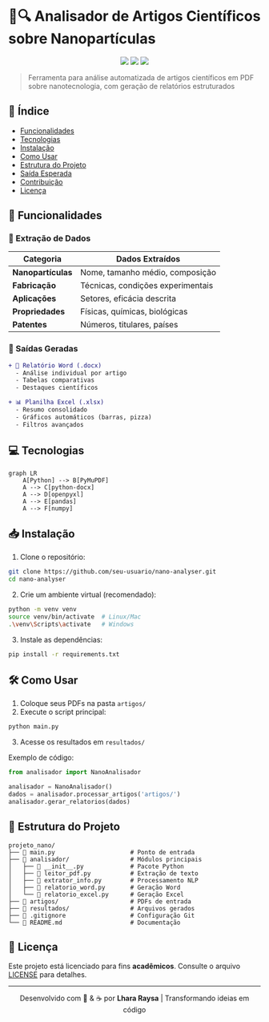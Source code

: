 # 🧪🔍 Analisador de Artigos Científicos sobre Nanopartículas

<p align="center">
  <img src="https://img.shields.io/badge/Python-3.8+-3776AB?style=for-the-badge&logo=python&logoColor=white">
  <img src="https://img.shields.io/badge/Status-Em%20Desenvolvimento-yellow?style=for-the-badge">
  <img src="https://img.shields.io/badge/Licença-Acadêmica-important?style=for-the-badge">
</p>

> Ferramenta para análise automatizada de artigos científicos em PDF sobre nanotecnologia, com geração de relatórios estruturados

## 📌 Índice
- [Funcionalidades](#-funcionalidades)
- [Tecnologias](#-tecnologias)
- [Instalação](#-instalação)
- [Como Usar](#-como-usar)
- [Estrutura do Projeto](#-estrutura-do-projeto)
- [Saída Esperada](#-saída-esperada)
- [Contribuição](#-contribuição)
- [Licença](#-licença)

## 🚀 Funcionalidades

### 🔬 Extração de Dados
| Categoria              | Dados Extraídos                     |
|------------------------|-------------------------------------|
| **Nanopartículas**     | Nome, tamanho médio, composição     |
| **Fabricação**         | Técnicas, condições experimentais   |
| **Aplicações**         | Setores, eficácia descrita          |
| **Propriedades**       | Físicas, químicas, biológicas       |
| **Patentes**           | Números, titulares, países          |

### 📂 Saídas Geradas
```diff
+ 📄 Relatório Word (.docx)
  - Análise individual por artigo
  - Tabelas comparativas
  - Destaques científicos

+ 📊 Planilha Excel (.xlsx)
  - Resumo consolidado
  - Gráficos automáticos (barras, pizza)
  - Filtros avançados
```

## 💻 Tecnologias

```mermaid
graph LR
    A[Python] --> B[PyMuPDF]
    A --> C[python-docx]
    A --> D[openpyxl]
    A --> E[pandas]
    A --> F[numpy]
```

## 📥 Instalação

1. Clone o repositório:
```bash
git clone https://github.com/seu-usuario/nano-analyser.git
cd nano-analyser
```

2. Crie um ambiente virtual (recomendado):
```bash
python -m venv venv
source venv/bin/activate  # Linux/Mac
.\venv\Scripts\activate   # Windows
```

3. Instale as dependências:
```bash
pip install -r requirements.txt
```

## 🛠️ Como Usar

1. Coloque seus PDFs na pasta `artigos/`
2. Execute o script principal:
```bash
python main.py
```
3. Acesse os resultados em `resultados/`

Exemplo de código:
```python
from analisador import NanoAnalisador

analisador = NanoAnalisador()
dados = analisador.processar_artigos('artigos/')
analisador.gerar_relatorios(dados)
```

## 📁 Estrutura do Projeto

```
projeto_nano/
├── 📜 main.py                     # Ponto de entrada
├── 📂 analisador/                 # Módulos principais
│   ├── 📜 __init__.py             # Pacote Python
│   ├── 📜 leitor_pdf.py           # Extração de texto
│   ├── 📜 extrator_info.py        # Processamento NLP
│   ├── 📜 relatorio_word.py       # Geração Word
│   └── 📜 relatorio_excel.py      # Geração Excel
├── 📂 artigos/                    # PDFs de entrada
├── 📂 resultados/                 # Arquivos gerados
├── 📜 .gitignore                  # Configuração Git
└── 📜 README.md                   # Documentação
```

## 📜 Licença

Este projeto está licenciado para fins **acadêmicos**. Consulte o arquivo [LICENSE](LICENSE) para detalhes.

---

<p align="center">
  Desenvolvido com 💙 & ☕ por <b>Lhara Raysa</b> | Transformando ideias em código
</p>
